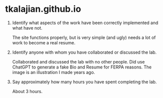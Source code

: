 # tkalajian.github.io

1. Identify what aspects of the work have been correctly implemented and what have not.

	The site functions properly, but is very simple (and ugly) needs a lot of work to become a real resume.

2. Identify anyone with whom you have collaborated or discussed the lab.

	Collaborated and discussed the lab with no other people.  Did use ChatGPT to generate a fake Bio and Resume for FERPA reasons.  The image is an illustration I made years ago.

3. Say approximately how many hours you have spent completing the lab.

	About 3 hours.
